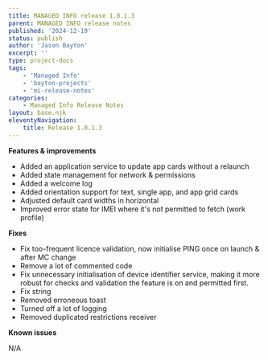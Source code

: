 ```yaml
---
title: MANAGED INFO release 1.0.1.3
parent: MANAGED INFO release notes
published: '2024-12-19'
status: publish
author: 'Jason Bayton'
excerpt: ''
type: project-docs
tags: 
    - 'Managed Info'
    - 'bayton-projects'
    - 'mi-release-notes'
categories: 
    - Managed Info Release Notes
layout: base.njk
eleventyNavigation: 
    title: Release 1.0.1.3
---
```


**Features & improvements**

- Added an application service to update app cards without a relaunch
- Added state management for network & permissions
- Added a welcome log
- Added orientation support for text, single app, and app grid cards
- Adjusted default card widths in horizontal
- Improved error state for IMEI where it's not permitted to fetch (work profile)

 
**Fixes**

- Fix too-frequent licence validation, now initialise PING once on launch & after MC change
- Remove a lot of commented code
- Fix unnecessary initialisation of device identifier service, making it more robust for checks and validation the feature is on and permitted first.
- Fix string
- Removed erroneous toast
- Turned off a lot of logging
- Removed duplicated restrictions receiver 

**Known issues**

N/A
